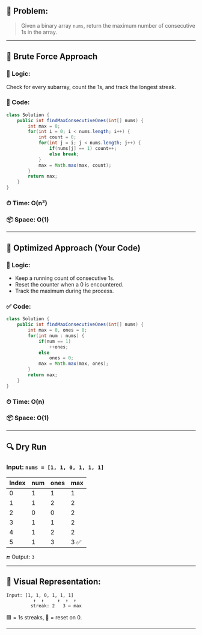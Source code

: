 ## 🔹 Problem:
> Given a binary array `nums`, return the maximum number of consecutive 1s in the array.

---

## 💪 Brute Force Approach

### 🔸 Logic:
Check for every subarray, count the 1s, and track the longest streak.

### 🧾 Code:
```java
class Solution {
    public int findMaxConsecutiveOnes(int[] nums) {
        int max = 0;
        for(int i = 0; i < nums.length; i++) {
            int count = 0;
            for(int j = i; j < nums.length; j++) {
                if(nums[j] == 1) count++;
                else break;
            }
            max = Math.max(max, count);
        }
        return max;
    }
}
```

### ⏱ Time: O(n²)  
### 📦 Space: O(1)

---

## 🚀 Optimized Approach (Your Code)

### 🔸 Logic:
- Keep a running count of consecutive 1s.
- Reset the counter when a 0 is encountered.
- Track the maximum during the process.

### ✅ Code:
```java
class Solution {
    public int findMaxConsecutiveOnes(int[] nums) {
        int max = 0, ones = 0;
        for(int num : nums) {
            if(num == 1)
                ++ones;
            else 
                ones = 0;
            max = Math.max(max, ones);
        }
        return max;
    }
}
```

### ⏱ Time: O(n)  
### 📦 Space: O(1)

---

## 🔍 Dry Run

### Input: `nums = [1, 1, 0, 1, 1, 1]`

| Index | num | ones | max |
|-------|-----|------|-----|
| 0     | 1   | 1    | 1   |
| 1     | 1   | 2    | 2   |
| 2     | 0   | 0    | 2   |
| 3     | 1   | 1    | 2   |
| 4     | 1   | 2    | 2   |
| 5     | 1   | 3    | 3 ✅|

🔚 Output: `3`

---

## 🧠 Visual Representation:

```
Input: [1, 1, 0, 1, 1, 1]
          ↑  ↑     ↑  ↑  ↑
         streak: 2   3 ← max
```

🟩 = 1s streaks, 🔴 = reset on 0.

---
